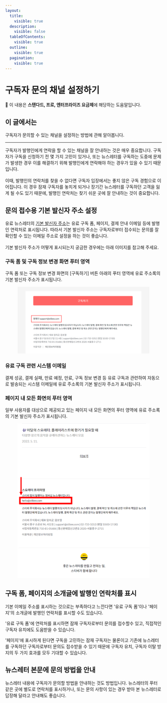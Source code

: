 ```yaml
---
layout:
  title:
    visible: true
  description:
    visible: false
  tableOfContents:
    visible: true
  outline:
    visible: true
  pagination:
    visible: true
---
```


# 구독자 문의 채널 설정하기

**💬** 이 내용은 **스탠다드, 프로, 엔터프라이즈 요금제**에 해당하는 도움말입니다.

## 이 글에서는

구독자가 문의할 수 있는 채널을 설정하는 방법에 관해 알아봅니다.

***

구독자가 발행인에게 연락을 할 수 있는 채널을 잘 안내하는 것은 매우 중요합니다. 구독자가 구독을 신청하기 전 몇 가지 고민이 있거나, 또는 뉴스레터를 구독하는 도중에 문제가 발생한 경우 이를 해결하기 위해 발행인에게 연락해야 하는 경우가 있을 수 있기 때문입니다.\
\
이때, 발행인의 연락처를 찾을 수 없다면 구독자 입장에서는 좋지 않은 구독 경험으로 이어집니다. 이 경우 잠재 구독자를 놓치게 되거나 장기간 뉴스레터를 구독하던 고객을 잃게 될 수도 있기 때문에, 발행인 연락처는 찾기 쉬운 곳에 잘 안내하는 것이 중요합니다.



## 문의 접수용 기본 발신자 주소 설정 <a href="#h_9b60d99de3" id="h_9b60d99de3"></a>

유료 뉴스레터의 [기본 발신자 주소](https://help.stibee.com/ko/articles/2153258-%EB%B0%9C%EC%8B%A0%EC%9E%90-%EC%A0%95%EB%B3%B4-%EC%84%A4%EC%A0%95%ED%95%98%EA%B8%B0)는 유료 구독 폼, 페이지, 결제 안내 이메일 등에 발행인 연락처로 표시됩니다. 따라서 기본 발신자 주소는 구독자로부터 접수되는 문의를 잘 확인할 수 있는 이메일 주소로 설정을 하는 것이 좋습니다.\
\
기본 발신자 주소가 어떻게 표시되는지 궁금한 경우에는 아래 이미지를 참고해 주세요.



### 구독 폼 및 구독 정보 변경 화면 푸터 영역

구독 폼 또는 구독 정보 변경 화면의 \[구독하기] 버튼 아래의 푸터 영역에 유료 주소록의 기본 발신자 주소가 표시됩니다.

<figure><img src="../../.gitbook/assets/구독자 문의 채널.png" alt=""><figcaption></figcaption></figure>

### 유료 구독 관련 시스템 이메일

결제 성공, 결제 실패, 만료 예정, 만료, 구독 정보 변경 등 유료 구독과 관련하여 자동으로 발송되는 시스템 이메일에 유료 주소록의 기본 발신자 주소가 표시됩니다.



### 페이지 내 모든 화면의 푸터 영역 <a href="#h_5a2361f699" id="h_5a2361f699"></a>

일부 사용자를 대상으로 제공되고 있는 페이지 내 모든 화면의 푸터 영역에 유료 주소록의 기본 발신자 주소가 표시됩니다.

<figure><img src="../../.gitbook/assets/image (52) (1).png" alt=""><figcaption></figcaption></figure>



## 구독 폼, 페이지의 소개글에 발행인 연락처를 표시 <a href="#h_3d3a48bf4f" id="h_3d3a48bf4f"></a>

기본 이메일 주소를 표시하는 것으로는 부족하다고 느낀다면 '유료 구독 폼'이나 '페이지'의 소개글에 발행인 연락처를 표시할 수도 있습니다.

'유료 구독 폼'에 연락처를 표시하면 잠재 구독자로부터 문의를 접수할수 있고, 직접적인 구독자 유치에도 도움받을 수 있습니다.

'페이지'에 표시하게 된다면 구독을 고민하는 잠재 구독자는 물론이고 기존에 뉴스레터를 구독하던 구독자로부터 문의도 접수받을 수 있기 때문에 구독자 유치, 구독자 이탈 방지의 두 가지 효과를 모두 기대할 수 있습니다.



## 뉴스레터 본문에 문의 방법을 안내 <a href="#h_87d39b99cd" id="h_87d39b99cd"></a>

뉴스레터 내용에 구독자가 문의할 방법을 안내하는 것도 방법입니다. 뉴스레터의 푸터 같은 곳에 별도로 연락처를 표시하거나, 또는 문의 사항이 있는 경우 받아 본 뉴스레터로 답장해 달라고 안내해도 좋습니다.
